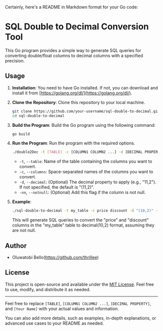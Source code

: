 Certainly, here's a README in Markdown format for your Go code:

# SQL Double to Decimal Conversion Tool

This Go program provides a simple way to generate SQL queries for converting double/float columns to decimal columns with a specified precision.

## Usage

1. **Installation**: You need to have Go installed. If not, you can download and install it from [https://golang.org/dl/](https://golang.org/dl/).

2. **Clone the Repository**: Clone this repository to your local machine.

   ```bash
   git clone https://github.com/your-username/sql-double-to-decimal.git
   cd sql-double-to-decimal
   ```

3. **Build the Program**: Build the Go program using the following command:

   ```bash
   go build
   ```

4. **Run the Program**: Run the program with the required options.

   ```bash
   ./double2Dec -t [TABLE] -c [COLUMN1 COLUMN2 ...] -d [DECIMAL PROPERTY] -nn
   ```

   - `-t`, `--table`: Name of the table containing the columns you want to convert.
   - `-c`, `--columns`: Space-separated names of the columns you want to convert.
   - `-d`, `--decimal`: (Optional) The decimal property to apply (e.g., "11,2"). If not specified, the default is "(11,2)".
   - `-nn`, `--notnull`: (Optional) Add this flag if the column is not null.

5. **Example**:

   ```bash
   ./sql-double-to-decimal -t my_table -c price discount -d "(10,2)" -nn
   ```

   This will generate SQL queries to convert the "price" and "discount" columns in the "my_table" table to decimal(10,2) format, assuming they are not null.

## Author

- Oluwatobi Bello(https://github.com/thrillee)

## License

This project is open-source and available under the [MIT License](LICENSE). Feel free to use, modify, and distribute it as needed.

---

Feel free to replace `[TABLE]`, `[COLUMN1 COLUMN2 ...]`, `[DECIMAL PROPERTY]`, and `[Your Name]` with your actual values and information.

You can also add more details, such as examples, in-depth explanations, or advanced use cases to your README as needed.

